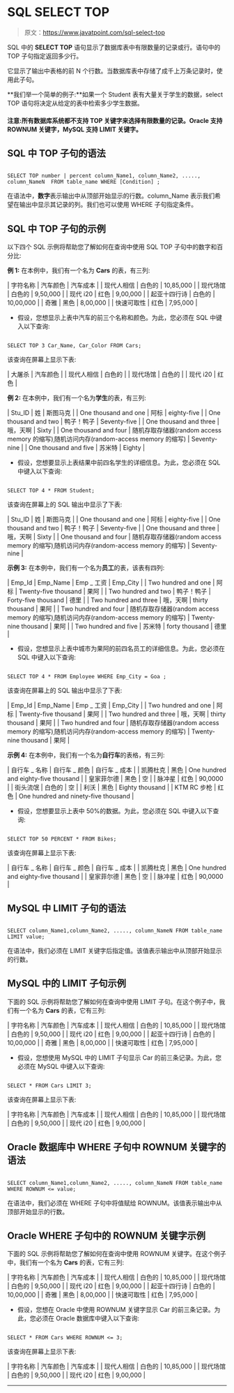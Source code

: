 # SQL SELECT TOP

> 原文：<https://www.javatpoint.com/sql-select-top>

SQL 中的 **SELECT TOP** 语句显示了数据库表中有限数量的记录或行。语句中的 TOP 子句指定返回多少行。

它显示了输出中表格的前 N 个行数。当数据库表中存储了成千上万条记录时，使用此子句。

**我们举一个简单的例子:**如果一个 Student 表有大量关于学生的数据，select TOP 语句将决定从给定的表中检索多少学生数据。

#### 注意:所有数据库系统都不支持 TOP 关键字来选择有限数量的记录。Oracle 支持 ROWNUM 关键字，MySQL 支持 LIMIT 关键字。

## SQL 中 TOP 子句的语法

```

SELECT TOP number | percent column_Name1, column_Name2, ....., column_NameN  FROM table_name WHERE [Condition] ;

```

在语法中，**数字**表示输出中从顶部开始显示的行数。column_Name 表示我们希望在输出中显示其记录的列。我们也可以使用 WHERE 子句指定条件。

## SQL 中 TOP 子句的示例

以下四个 SQL 示例将帮助您了解如何在查询中使用 SQL TOP 子句中的数字和百分比:

**例 1:** 在本例中，我们有一个名为 **Cars** 的表，有三列:

| 字符名称 | 汽车颜色 | 汽车成本 |
| 现代人相信 | 白色的 | 10,85,000 |
| 现代场馆 | 白色的 | 9,50,000 |
| 现代 i20 | 红色 | 9,00,000 |
| 起亚十四行诗 | 白色的 | 10,00,000 |
| 奇雅 | 黑色 | 8,00,000 |
| 快速可取性 | 红色 | 7,95,000 |

*   假设，您想显示上表中汽车的前三个名称和颜色。为此，您必须在 SQL 中键入以下查询:

```

SELECT TOP 3 Car_Name, Car_Color FROM Cars;

```

该查询在屏幕上显示下表:

| 大屠杀 | 汽车颜色 |
| 现代人相信 | 白色的 |
| 现代场馆 | 白色的 |
| 现代 i20 | 红色 |

**例 2:** 在本例中，我们有一个名为**学生**的表，有三列:

| Stu_ID | 姓 | 斯图马克 |
| One thousand and one | 阿标 | eighty-five |
| One thousand and two | 鸭子！鸭子 | Seventy-five |
| One thousand and three | 哦，天啊 | Sixty |
| One thousand and four | 随机存取存储器(random access memory 的缩写)ˌ随机访问内存(random-access memory 的缩写) | Seventy-nine |
| One thousand and five | 苏米特 | Eighty |

*   假设，您想要显示上表结果中前四名学生的详细信息。为此，您必须在 SQL 中键入以下查询:

```

SELECT TOP 4 * FROM Student;

```

该查询在屏幕上的 SQL 输出中显示了下表:

| Stu_ID | 姓 | 斯图马克 |
| One thousand and one | 阿标 | eighty-five |
| One thousand and two | 鸭子！鸭子 | Seventy-five |
| One thousand and three | 哦，天啊 | Sixty |
| One thousand and four | 随机存取存储器(random access memory 的缩写)ˌ随机访问内存(random-access memory 的缩写) | Seventy-nine |

**示例 3:** 在本例中，我们有一个名为**员工**的表，该表有四列:

| Emp_Id | Emp_Name | Emp _ 工资 | Emp_City |
| Two hundred and one | 阿标 | Twenty-five thousand | 果阿 |
| Two hundred and two | 鸭子！鸭子 | Forty-five thousand | 德里 |
| Two hundred and three | 哦，天啊 | thirty thousand | 果阿 |
| Two hundred and four | 随机存取存储器(random access memory 的缩写)ˌ随机访问内存(random-access memory 的缩写) | Twenty-nine thousand | 果阿 |
| Two hundred and five | 苏米特 | forty thousand | 德里 |

*   假设，您想显示上表中城市为果阿的前四名员工的详细信息。为此，您必须在 SQL 中键入以下查询:

```

SELECT TOP 4 * FROM Employee WHERE Emp_City = Goa ;

```

该查询在屏幕上的 SQL 输出中显示了下表:

| Emp_Id | Emp_Name | Emp _ 工资 | Emp_City |
| Two hundred and one | 阿标 | Twenty-five thousand | 果阿 |
| Two hundred and three | 哦，天啊 | thirty thousand | 果阿 |
| Two hundred and four | 随机存取存储器(random access memory 的缩写)ˌ随机访问内存(random-access memory 的缩写) | Twenty-nine thousand | 果阿 |

**示例 4:** 在本例中，我们有一个名为**自行车**的表格，有三列:

| 自行车 _ 名称 | 自行车 _ 颜色 | 自行车 _ 成本 |
| 凯腾杜克 | 黑色 | One hundred and eighty-five thousand |
| 皇家菲尔德 | 黑色 | 空 |
| 脉冲星 | 红色 | 90,0000 |
| 街头流氓 | 白色的 | 空 |
| 利沃 | 黑色 | Eighty thousand |
| KTM RC 步枪 | 红色 | One hundred and ninety-five thousand |

*   假设，您想要显示上表中 50%的数据。为此，您必须在 SQL 中键入以下查询:

```

SELECT TOP 50 PERCENT * FROM Bikes;

```

该查询在屏幕上显示下表:

| 自行车 _ 名称 | 自行车 _ 颜色 | 自行车 _ 成本 |
| 凯腾杜克 | 黑色 | One hundred and eighty-five thousand |
| 皇家菲尔德 | 黑色 | 空 |
| 脉冲星 | 红色 | 90,0000 |

## MySQL 中 LIMIT 子句的语法

```

SELECT column_Name1,column_Name2, ....., column_NameN FROM table_name LIMIT value;

```

在语法中，我们必须在 LIMIT 关键字后指定值。该值表示输出中从顶部开始显示的行数。

## MySQL 中的 LIMIT 子句示例

下面的 SQL 示例将帮助您了解如何在查询中使用 LIMIT 子句。在这个例子中，我们有一个名为 **Cars** 的表，它有三列:

| 字符名称 | 汽车颜色 | 汽车成本 |
| 现代人相信 | 白色的 | 10,85,000 |
| 现代场馆 | 白色的 | 9,50,000 |
| 现代 i20 | 红色 | 9,00,000 |
| 起亚十四行诗 | 白色的 | 10,00,000 |
| 奇雅 | 黑色 | 8,00,000 |
| 快速可取性 | 红色 | 7,95,000 |

*   假设，您想使用 MySQL 中的 LIMIT 子句显示 Car 的前三条记录。为此，您必须在 MySQL 中键入以下查询:

```

SELECT * FROM Cars LIMIT 3;

```

该查询在屏幕上显示下表:

| 字符名称 | 汽车颜色 | 汽车成本 |
| 现代人相信 | 白色的 | 10,85,000 |
| 现代场馆 | 白色的 | 9,50,000 |
| 现代 i20 | 红色 | 9,00,000 |

## Oracle 数据库中 WHERE 子句中 ROWNUM 关键字的语法

```

SELECT column_Name1,column_Name2, ....., column_NameN FROM table_name WHERE ROWNUM <= value;

```

在语法中，我们必须在 WHERE 子句中将值赋给 ROWNUM。该值表示输出中从顶部开始显示的行数。

## Oracle WHERE 子句中的 ROWNUM 关键字示例

下面的 SQL 示例将帮助您了解如何在查询中使用 ROWNUM 关键字。在这个例子中，我们有一个名为 **Cars** 的表，它有三列:

| 字符名称 | 汽车颜色 | 汽车成本 |
| 现代人相信 | 白色的 | 10,85,000 |
| 现代场馆 | 白色的 | 9,50,000 |
| 现代 i20 | 红色 | 9,00,000 |
| 起亚十四行诗 | 白色的 | 10,00,000 |
| 奇雅 | 黑色 | 8,00,000 |
| 快速可取性 | 红色 | 7,95,000 |

*   假设，您想在 Oracle 中使用 ROWNUM 关键字显示 Car 的前三条记录。为此，您必须在 Oracle 数据库中键入以下查询:

```

SELECT * FROM Cars WHERE ROWNUM <= 3;

```

该查询在屏幕上显示下表:

| 字符名称 | 汽车颜色 | 汽车成本 |
| 现代人相信 | 白色的 | 10,85,000 |
| 现代场馆 | 白色的 | 9,50,000 |
| 现代 i20 | 红色 | 9,00,000 |

* * *